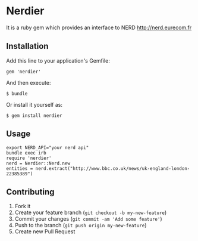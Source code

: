 # Nerdier

It is a ruby gem which provides an interface to NERD http://nerd.eurecom.fr

## Installation

Add this line to your application's Gemfile:

    gem 'nerdier'

And then execute:

    $ bundle

Or install it yourself as:

    $ gem install nerdier

## Usage

    export NERD_API="your nerd api"
    bundle exec irb
    require 'nerdier'
    nerd = Nerdier::Nerd.new
    entities = nerd.extract("http://www.bbc.co.uk/news/uk-england-london-22385389")
	

## Contributing

1. Fork it
2. Create your feature branch (`git checkout -b my-new-feature`)
3. Commit your changes (`git commit -am 'Add some feature'`)
4. Push to the branch (`git push origin my-new-feature`)
5. Create new Pull Request
